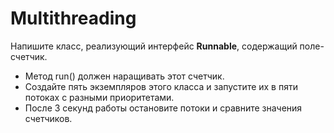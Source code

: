 <h1>Multithreading</h1>

<p>Напишите  класс,  реализующий  интерфейс  <strong>Runnable</strong>,  содержащий  поле-счетчик.</p>  
<ul>
<li>Метод  run() должен  наращивать  этот  счетчик.</li>
<li>Создайте  пять  экземпляров  этого  класса  и  запустите  их  в  пяти потоках  с  разными  приоритетами.</li>
<li>После  3  секунд  работы  остановите  потоки  и  сравните  значения счетчиков.</li>
</ul>